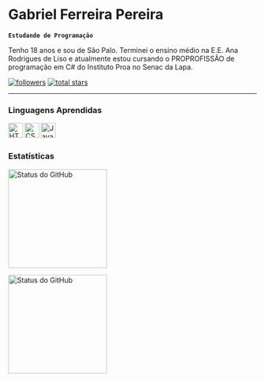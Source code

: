 # Gabriel Ferreira Pereira

**`Estudande de Programação`**

Tenho 18 anos e sou de São Palo. Terminei o ensino médio na E.E. Ana Rodrigues de Liso e atualmente estou cursando o PROPROFISSÃO de programação em C# do Instituto Proa no Senac da Lapa.

 <p align="left">
      <a href="https://github.com/Gabriel-Ferreira-Pereira?tab=followers">
         <img alt="followers" title="Meu GitHub" src="https://custom-icon-badges.demolab.com/github/followers/Gabriel-Ferreira-Pereira?color=236ad3&labelColor=1155ba&style=for-the-badge&logo=github&label=seguidores&logoColor=white"/></a>
      <a href="https://github.com/Gabriel-Ferreira-Pereira?tab=repositories">
         <img alt="total stars" title="Todas as estrelas" src="https://custom-icon-badges.demolab.com/github/stars/Gabriel-Ferreira-Pereira?color=55960c&style=for-the-badge&labelColor=488207&logo=star&label=estrelas"/></a>
   </p>

---

### Linguagens Aprendidas


<img
    align="left"
    alt="HTML5"
    title="HTML5"
    width="30px"
    style="padding-rigth: 10px;"
    src="https://cdn.jsdelivr.net/gh/devicons/devicon@latest/icons/html5/html5-original-wordmark.svg" 
/>

<img
    align="left"
    alt="CSS3"
    title="CSS3"
    width="30px"
    style="padding-rigth: 10px;"
    src="https://cdn.jsdelivr.net/gh/devicons/devicon@latest/icons/css3/css3-original-wordmark.svg" 
/>

<img
    align="left"
    alt="JavaScript"
    title="JavaScript"
    width="30px"
    style="padding-rigth: 10px;"
    src="https://cdn.jsdelivr.net/gh/devicons/devicon@latest/icons/javascript/javascript-original.svg" 
/>

<br/>
<br/>

### Estatísticas


<img
    aling="left"
    alt="Status do GitHub"
    height="200"
    style="padding-right: 10px;"
    src="https://github-readme-stats.vercel.app/api?username=Gabriel-Ferreira-Pereira&show_icons=true&theme=highcontrast&locale=pt-br"
/>

<img
    aling="left"
    alt="Status do GitHub"
    height="200"
    src="https://github-readme-stats.vercel.app/api/top-langs/?username=Gabriel-Ferreira-Pereira&show_icons=true&theme=highcontrast&layout=compact&custom_title=Tecnologias&langs_count=3"
/>
